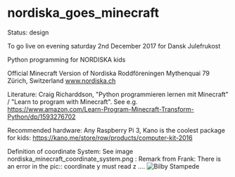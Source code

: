 # nordiska_goes_minecraft

Status: design

To go live on evening saturday 2nd December 2017
for Dansk Julefrukost

Python programming for NORDISKA kids

Official Minecraft Version of Nordiska Roddföreningen
Mythenquai 79 Zürich, Switzerland
www.nordiska.ch

Literature:
Craig Richarddson, "Python programmieren lernen mit Minecraft" / "Learn to program with Minecraft".
See e.g.
https://www.amazon.com/Learn-Program-Minecraft-Transform-Python/dp/1593276702

Recommended hardware:
Any Raspberry Pi 3, Kano is the coolest package for kids:
https://kano.me/store/row/products/computer-kit-2016

Definition of coordinate System:
See image nordiska_minecraft_coordinate_system.png :
Remark from Frank: There is an error in the pic:: coordinate y must read z ....
![Bilby Stampede](https://github.com/potf0815/nordiska_goes_minecraft/blob/master/nordiska_minecraft_coordinate_system.png)





